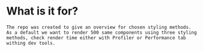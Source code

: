 # What is it for?

    The repo was created to give an overview for chosen styling methods. As a default we want to render 500 same components using three styling methods, check render time either with Profiler or Performance tab withing dev tools.
